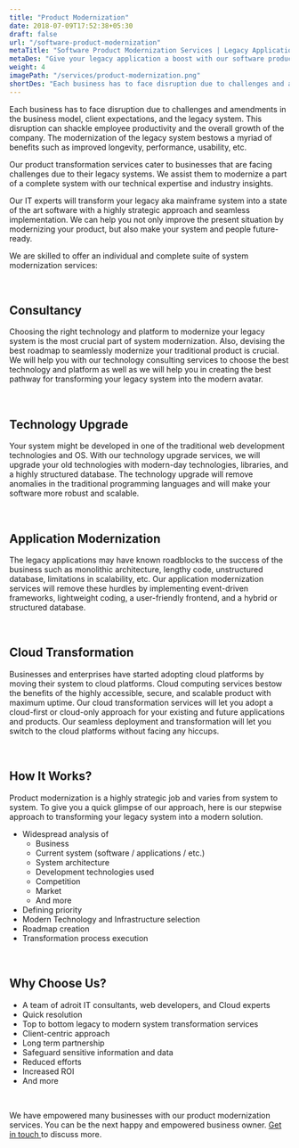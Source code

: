 ```yaml
---
title: "Product Modernization"
date: 2018-07-09T17:52:38+05:30
draft: false
url: "/software-product-modernization"
metaTitle: "Software Product Modernization Services | Legacy Application Modernization, Migration"
metaDes: "Give your legacy application a boost with our software product modernization services. We can make your legacy business solutions scalable, robust and secure with our expert legacy app modernization and migration services."
weight: 4
imagePath: "/services/product-modernization.png"
shortDes: "Each business has to face disruption due to challenges and amendments in the business model, client expectations, and the legacy system."
---
```


Each business has to face disruption due to challenges and amendments in the business model, client expectations, and the legacy system. This disruption can shackle employee productivity and the overall growth of the company. The modernization of the legacy system bestows a myriad of benefits such as improved longevity, performance, usability, etc.

Our product transformation services cater to businesses that are facing challenges due to their legacy systems. We assist them to modernize a part of a complete system with our technical expertise and industry insights. 

Our IT experts will transform your legacy aka mainframe system into a state of the art software with a highly strategic approach and seamless implementation. We can help you not only improve the present situation by modernizing your product, but also make your system and people future-ready.

We are skilled to offer an individual and complete suite of system modernization services:

<br>

## Consultancy
Choosing the right technology and platform to modernize your legacy system is the most crucial part of system modernization. Also, devising the best roadmap to seamlessly modernize your traditional product is crucial. We will help you with our technology consulting services to choose the best technology and platform as well as we will help you in creating the best pathway for transforming your legacy system into the modern avatar.

<br>

## Technology Upgrade
Your system might be developed in one of the traditional web development technologies and OS. With our technology upgrade services, we will upgrade your old technologies with modern-day technologies, libraries, and a highly structured database. The technology upgrade will remove anomalies in the traditional programming languages and will make your software more robust and scalable.

<br>

## Application Modernization
The legacy applications may have known roadblocks to the success of the business such as monolithic architecture, lengthy code, unstructured database, limitations in scalability, etc. Our application modernization services will remove these hurdles by implementing event-driven frameworks, lightweight coding, a user-friendly frontend, and a hybrid or structured database.

<br>

## Cloud Transformation
Businesses and enterprises have started adopting cloud platforms by moving their system to cloud platforms. Cloud computing services bestow the benefits of the highly accessible, secure, and scalable product with maximum uptime. Our cloud transformation services will let you adopt a cloud-first or cloud-only approach for your existing and future applications and products. Our seamless deployment and transformation will let you switch to the cloud platforms without facing any hiccups. 

<br>

## How It Works?
Product modernization is a highly strategic job and varies from system to system. To give you a quick glimpse of our approach, here is our stepwise approach to transforming your legacy system into a modern solution.
- Widespread analysis of 
    - Business
    - Current system (software / applications / etc.)
    - System architecture
    - Development technologies used
    - Competition
    - Market 
    - And more
- Defining priority
- Modern Technology and Infrastructure selection
- Roadmap creation
- Transformation process execution

<br>

## Why Choose Us?
- A team of adroit IT consultants, web developers, and Cloud experts
- Quick resolution
- Top to bottom legacy to modern system transformation services
- Client-centric approach
- Long term partnership
- Safeguard sensitive information and data
- Reduced efforts 
- Increased ROI
- And more

<br>

We have empowered many businesses with our product modernization services. You can be the next happy and empowered business owner. <a href="/contact" title="get in touch">
    Get in touch
</a> to discuss more.
